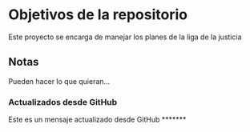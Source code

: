 # Objetivos de la repositorio

Este proyecto se encarga de manejar los planes de la liga de la justicia


## Notas
Pueden hacer lo que quieran...


### Actualizados desde GitHub
Este es un mensaje actualizado desde GitHub *******
